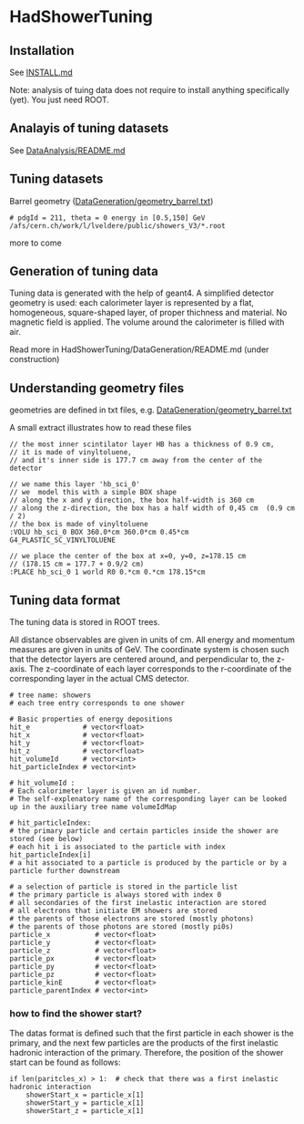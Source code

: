 # HadShowerTuning

## Installation

See [INSTALL.md](INSTALL.md)

Note: analysis of tuing data does not require to install anything specifically (yet).
You just need ROOT.

## Analayis of tuning datasets

See [DataAnalysis/README.md](DataAnalysis/README.md)

## Tuning datasets

Barrel geometry ([DataGeneration/geometry_barrel.txt](DataGeneration/geometry_barrel.txt))
```
# pdgId = 211, theta = 0 energy in [0.5,150] GeV
/afs/cern.ch/work/l/lveldere/public/showers_V3/*.root
```

more to come

## Generation of tuning data

Tuning data is generated with the help of geant4.
A simplified detector geometry is used:
each calorimeter layer is represented by a 
flat, homogeneous, square-shaped layer, 
of proper thichness and material.
No magnetic field is applied.
The volume around the calorimeter is filled with air.

Read more in HadShowerTuning/DataGeneration/README.md (under construction)

## Understanding geometry files

geometries are defined in txt files, e.g.
[DataGeneration/geometry_barrel.txt](DataGeneration/geometry_barrel.txt)

A small extract illustrates how to read these files
```
// the most inner scintilator layer HB has a thickness of 0.9 cm,
// it is made of vinyltoluene, 
// and it's inner side is 177.7 cm away from the center of the detector

// we name this layer 'hb_sci_0'
// we  model this with a simple BOX shape
// along the x and y direction, the box half-width is 360 cm
// along the z-direction, the box has a half width of 0,45 cm  (0.9 cm / 2)
// the box is made of vinyltoluene 
:VOLU hb_sci_0 BOX 360.0*cm 360.0*cm 0.45*cm G4_PLASTIC_SC_VINYLTOLUENE 

// we place the center of the box at x=0, y=0, z=178.15 cm
// (178.15 cm = 177.7 + 0.9/2 cm)
:PLACE hb_sci_0 1 world R0 0.*cm 0.*cm 178.15*cm
```

## Tuning data format

The tuning data is stored in ROOT trees.

All distance observables are given in units of cm.
All energy and momentum measures are given in units of GeV.
The coordinate system is chosen such that the detector layers
are centered around, and perpendicular to, the z-axis.
The z-coordinate of each layer corresponds to the r-coordinate of the corresponding layer in the actual CMS detector.

```
# tree name: showers
# each tree entry corresponds to one shower

# Basic properties of energy depositions
hit_e             # vector<float>
hit_x             # vector<float>
hit_y             # vector<float>
hit_z             # vector<float>
hit_volumeId      # vector<int>  
hit_particleIndex # vector<int>

# hit_volumeId :
# Each calorimeter layer is given an id number.
# The self-explenatory name of the corresponding layer can be looked up in the auxiliary tree name volumeIdMap

# hit_particleIndex:
# the primary particle and certain particles inside the shower are stored (see below)
# each hit i is associated to the particle with index hit_particleIndex[i] 
# a hit associated to a particle is produced by the particle or by a particle further downstream

# a selection of particle is stored in the particle list
# the primary particle is always stored with index 0
# all secondaries of the first inelastic interaction are stored
# all electrons that initiate EM showers are stored
# the parents of those electrons are stored (mostly photons)
# the parents of those photons are stored (mostly pi0s)
particle_x           # vector<float>
particle_y           # vector<float>
particle_z           # vector<float>
particle_px          # vector<float>
particle_py          # vector<float>
particle_pz          # vector<float>
particle_kinE        # vector<float>
particle_parentIndex # vector<int>
```

### how to find the shower start?

The datas format is defined such that the first particle in each shower is the primary,
and the next few particles are the products of the first inelastic hadronic interaction of the primary.
Therefore, the position of the shower start can be found as follows:

```
if len(paritcles_x) > 1:  # check that there was a first inelastic hadronic interaction
    showerStart_x = particle_x[1]
    showerStart_y = particle_x[1]
    showerStart_z = particle_x[1]
```






